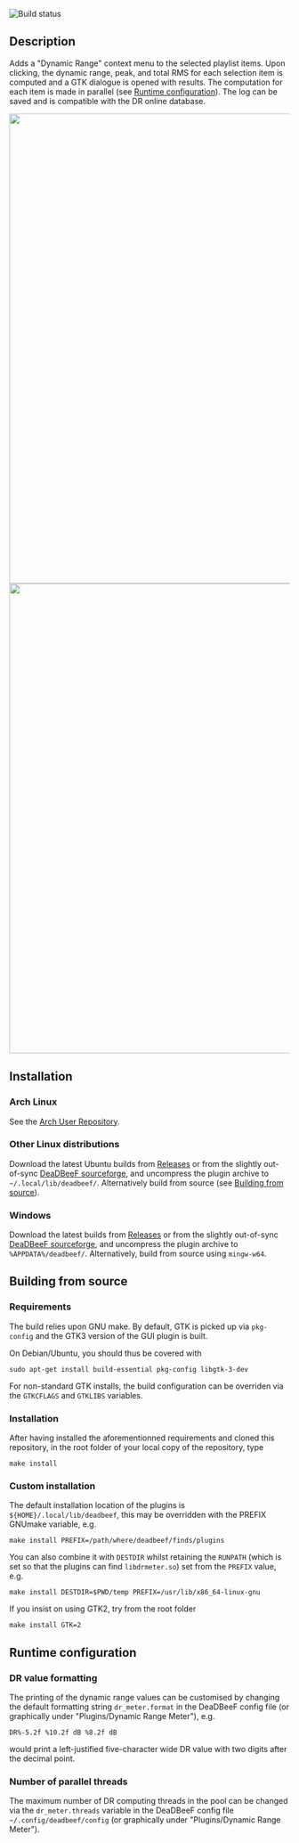 
![Build status](https://github.com/dakeryas/deadbeef-dr-meter/actions/workflows/ci.yml/badge.svg?branch=master)

## Description
Adds a "Dynamic Range" context menu to the selected playlist items. Upon
clicking, the dynamic range, peak, and total RMS for each selection item is
computed and a GTK dialogue is opened with results. The computation for each
item is made in parallel (see [Runtime configuration](#number-of-parallel-threads)).
The log can be saved and is compatible with the DR online database.

<img src="https://user-images.githubusercontent.com/10599557/143535008-d35afa30-465c-4953-9db3-bbf06e29d9a8.png" width="844">
<img src="https://user-images.githubusercontent.com/10599557/143535009-f35d4ad7-3ca3-4ad9-aed0-b459e931b3d5.png" width="844">

## Installation
### Arch Linux
See the [Arch User Repository](https://aur.archlinux.org/packages/deadbeef-dr-meter-gtk3-git/).
### Other Linux distributions
Download the latest Ubuntu builds from
[Releases](https://github.com/dakeryas/deadbeef-dr-meter/releases) or from the
slightly out-of-sync [DeaDBeeF sourceforge](https://deadbeef.sourceforge.io/plugins.html),
and uncompress the plugin archive to `~/.local/lib/deadbeef/`. Alternatively
build from source (see [Building from source](#building-from-source)).

### Windows
Download the latest builds from
[Releases](https://github.com/dakeryas/deadbeef-dr-meter/releases) or from the
slightly out-of-sync [DeaDBeeF sourceforge](https://deadbeef.sourceforge.io/plugins.html),
and uncompress the plugin archive to `%APPDATA%/deadbeef/`. Alternatively,
build from source using `mingw-w64`.

## Building from source
### Requirements
The build relies upon GNU make. By default, GTK is picked up via `pkg-config`
and the GTK3 version of the GUI plugin is built.

On Debian/Ubuntu, you should thus be covered with
```
sudo apt-get install build-essential pkg-config libgtk-3-dev
```
For non-standard GTK installs, the build configuration can be overriden via the
`GTKCFLAGS` and `GTKLIBS` variables.

### Installation
After having installed the aforementionned requirements and cloned this
repository, in the root folder of your local copy of the repository, type
```
make install
```
### Custom installation
The default installation location of the plugins is
`${HOME}/.local/lib/deadbeef`, this may be overridden with the PREFIX GNUmake
variable, e.g.
```
make install PREFIX=/path/where/deadbeef/finds/plugins
```
You can also combine it with `DESTDIR` whilst retaining the `RUNPATH` (which is set
so that the plugins can find `libdrmeter.so`) set from the `PREFIX` value, e.g.
```
make install DESTDIR=$PWD/temp PREFIX=/usr/lib/x86_64-linux-gnu
```
If you insist on using GTK2, try from the root folder
```
make install GTK=2
```

## Runtime configuration
### DR value formatting
The printing of the dynamic range values can be customised by changing the
default formatting string `dr_meter.format` in the DeaDBeeF config file (or
graphically under "Plugins/Dynamic Range Meter"), e.g.
```
DR%-5.2f %10.2f dB %8.2f dB
```
would print a left-justified five-character wide DR value with two digits after
the decimal point.

### Number of parallel threads
The maximum number of DR computing threads in the pool can be changed via the
`dr_meter.threads` variable in the DeaDBeeF config file
`~/.config/deadbeef/config` (or graphically under "Plugins/Dynamic Range
Meter").
